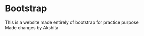 # Bootstrap
This is a website made entirely of bootstrap for practice purpose 
<br>
Made changes by Akshita
